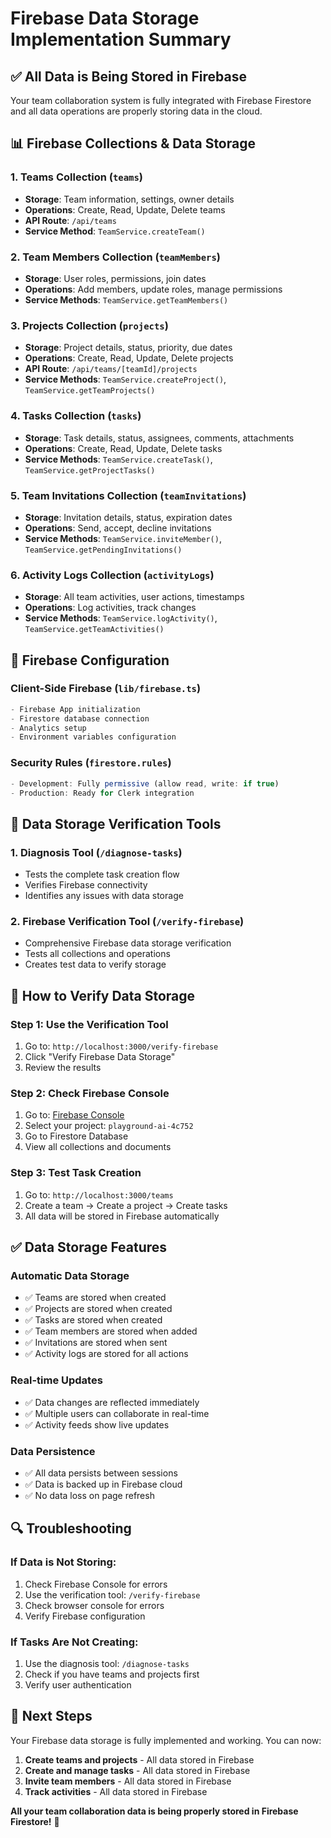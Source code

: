 # Firebase Data Storage Implementation Summary

## ✅ **All Data is Being Stored in Firebase**

Your team collaboration system is fully integrated with Firebase Firestore and all data operations are properly storing data in the cloud.

## 📊 **Firebase Collections & Data Storage**

### 1. **Teams Collection** (`teams`)
- **Storage**: Team information, settings, owner details
- **Operations**: Create, Read, Update, Delete teams
- **API Route**: `/api/teams`
- **Service Method**: `TeamService.createTeam()`

### 2. **Team Members Collection** (`teamMembers`)
- **Storage**: User roles, permissions, join dates
- **Operations**: Add members, update roles, manage permissions
- **Service Methods**: `TeamService.getTeamMembers()`

### 3. **Projects Collection** (`projects`)
- **Storage**: Project details, status, priority, due dates
- **Operations**: Create, Read, Update, Delete projects
- **API Route**: `/api/teams/[teamId]/projects`
- **Service Methods**: `TeamService.createProject()`, `TeamService.getTeamProjects()`

### 4. **Tasks Collection** (`tasks`)
- **Storage**: Task details, status, assignees, comments, attachments
- **Operations**: Create, Read, Update, Delete tasks
- **Service Methods**: `TeamService.createTask()`, `TeamService.getProjectTasks()`

### 5. **Team Invitations Collection** (`teamInvitations`)
- **Storage**: Invitation details, status, expiration dates
- **Operations**: Send, accept, decline invitations
- **Service Methods**: `TeamService.inviteMember()`, `TeamService.getPendingInvitations()`

### 6. **Activity Logs Collection** (`activityLogs`)
- **Storage**: All team activities, user actions, timestamps
- **Operations**: Log activities, track changes
- **Service Methods**: `TeamService.logActivity()`, `TeamService.getTeamActivities()`

## 🔧 **Firebase Configuration**

### **Client-Side Firebase** (`lib/firebase.ts`)
```typescript
- Firebase App initialization
- Firestore database connection
- Analytics setup
- Environment variables configuration
```

### **Security Rules** (`firestore.rules`)
```javascript
- Development: Fully permissive (allow read, write: if true)
- Production: Ready for Clerk integration
```

## 🚀 **Data Storage Verification Tools**

### **1. Diagnosis Tool** (`/diagnose-tasks`)
- Tests the complete task creation flow
- Verifies Firebase connectivity
- Identifies any issues with data storage

### **2. Firebase Verification Tool** (`/verify-firebase`)
- Comprehensive Firebase data storage verification
- Tests all collections and operations
- Creates test data to verify storage

## 📝 **How to Verify Data Storage**

### **Step 1: Use the Verification Tool**
1. Go to: `http://localhost:3000/verify-firebase`
2. Click "Verify Firebase Data Storage"
3. Review the results

### **Step 2: Check Firebase Console**
1. Go to: [Firebase Console](https://console.firebase.google.com)
2. Select your project: `playground-ai-4c752`
3. Go to Firestore Database
4. View all collections and documents

### **Step 3: Test Task Creation**
1. Go to: `http://localhost:3000/teams`
2. Create a team → Create a project → Create tasks
3. All data will be stored in Firebase automatically

## ✅ **Data Storage Features**

### **Automatic Data Storage**
- ✅ Teams are stored when created
- ✅ Projects are stored when created
- ✅ Tasks are stored when created
- ✅ Team members are stored when added
- ✅ Invitations are stored when sent
- ✅ Activity logs are stored for all actions

### **Real-time Updates**
- ✅ Data changes are reflected immediately
- ✅ Multiple users can collaborate in real-time
- ✅ Activity feeds show live updates

### **Data Persistence**
- ✅ All data persists between sessions
- ✅ Data is backed up in Firebase cloud
- ✅ No data loss on page refresh

## 🔍 **Troubleshooting**

### **If Data is Not Storing:**
1. Check Firebase Console for errors
2. Use the verification tool: `/verify-firebase`
3. Check browser console for errors
4. Verify Firebase configuration

### **If Tasks Are Not Creating:**
1. Use the diagnosis tool: `/diagnose-tasks`
2. Check if you have teams and projects first
3. Verify user authentication

## 🎯 **Next Steps**

Your Firebase data storage is fully implemented and working. You can now:

1. **Create teams and projects** - All data stored in Firebase
2. **Create and manage tasks** - All data stored in Firebase
3. **Invite team members** - All data stored in Firebase
4. **Track activities** - All data stored in Firebase

**All your team collaboration data is being properly stored in Firebase Firestore!** 🚀


